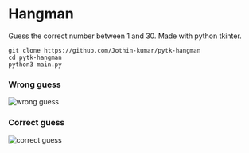 # Hangman
Guess the correct number between 1 and 30. Made with python tkinter.

```
git clone https://github.com/Jothin-kumar/pytk-hangman
cd pytk-hangman
python3 main.py
```

### Wrong guess
![wrong guess](https://github.com/Jothin-kumar/pytk-hangman/assets/84167612/65daa31f-9150-4c07-8033-3a710a0394ba)

### Correct guess
![correct guess](https://github.com/Jothin-kumar/pytk-hangman/assets/84167612/c5e686e4-3802-498f-8238-f2f65198011d)
